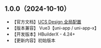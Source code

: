 ## 1.0.0（2024-10-10）
- 【官方文档】[UCS Design 全局配置](https://ucs.cloudsimpler.com/library/ucs-config)
- 【版本兼容】 Vue3【uni-app / uni-app-x】
- 【开发版本】HBuilderX - 4.24+
- 【更新内容】初始版本
